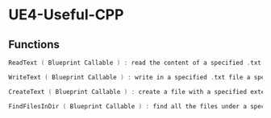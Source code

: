# UE4-Useful-CPP

## Functions
```c
ReadText ( Blueprint Callable ) : read the content of a specified .txt file
```
```c
WriteText ( Blueprint Callable ) : write in a specified .txt file a specified content
```
```c
CreateText ( Blueprint Callable ) : create a file with a specified extension
```
```c
FindFilesInDir ( Blueprint Callable ) : find all the files under a specified directory, returns an array of Names
```
